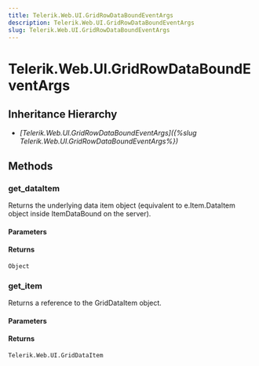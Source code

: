 ```yaml
---
title: Telerik.Web.UI.GridRowDataBoundEventArgs
description: Telerik.Web.UI.GridRowDataBoundEventArgs
slug: Telerik.Web.UI.GridRowDataBoundEventArgs
---
```


# Telerik.Web.UI.GridRowDataBoundEventArgs

## Inheritance Hierarchy

* *[Telerik.Web.UI.GridRowDataBoundEventArgs]({%slug Telerik.Web.UI.GridRowDataBoundEventArgs%})*


## Methods

###  get_dataItem

Returns the underlying data item object (equivalent to e.Item.DataItem object inside ItemDataBound on the server).

#### Parameters

#### Returns

`Object` 

### get_item

Returns a reference to the GridDataItem object.

#### Parameters

#### Returns

`Telerik.Web.UI.GridDataItem` 





